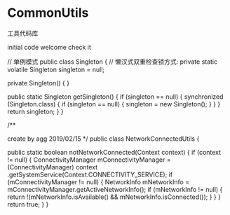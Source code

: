 # CommonUtils
工具代码库

initial code welcome check it

// 单例模式 public class Singleton { // 懒汉式双重检查锁方式: private static volatile Singleton singleton = null;

private Singleton() {
}

public static Singleton getSingleton() {
    if (singleton == null) {
        synchronized (Singleton.class) {
            if (singleton == null) {
                singleton = new Singleton();
            }
        }
    }
    return singleton;
}
}

/**

create by agg
2019/02/15 */
public class NetworkConnectedUtils {

public static boolean notNetworkConnected(Context context) {
    if (context != null) {
        ConnectivityManager mConnectivityManager = (ConnectivityManager) context
                .getSystemService(Context.CONNECTIVITY_SERVICE);
        if (mConnectivityManager != null) {
            NetworkInfo mNetworkInfo = mConnectivityManager.getActiveNetworkInfo();
            if (mNetworkInfo != null) {
                return !(mNetworkInfo.isAvailable() && mNetworkInfo.isConnected());
            }
        }
    }
    return true;
}
}

